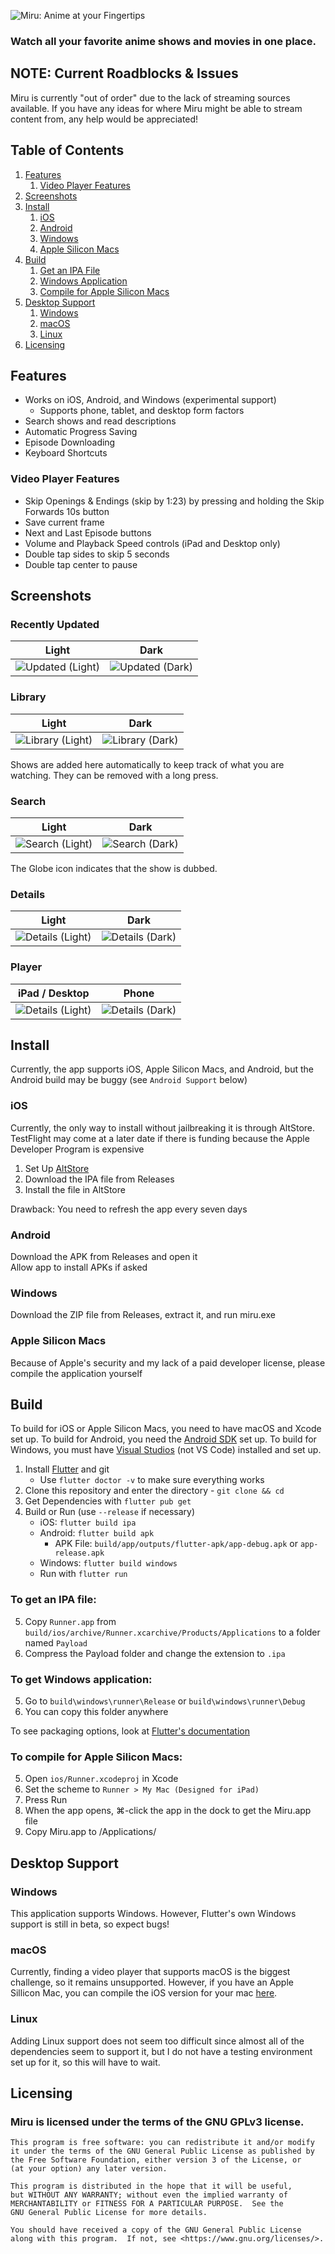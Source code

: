 ![Miru: Anime at your Fingertips](assets/banner/banner.png)

### Watch all your favorite anime shows and movies in one place.

## NOTE: Current Roadblocks & Issues

Miru is currently "out of order" due to the lack of streaming sources available. If you have any ideas for where Miru might be able to stream content from, any help would be appreciated!

## Table of Contents

1. [Features](#features)
    1. [Video Player Features](#video-player-features)
1. [Screenshots](#screenshots)
1. [Install](#install)
    1. [iOS](#ios)
    1. [Android](#android)
    1. [Windows](#windows-install)
    1. [Apple Silicon Macs](#apple-silicon-macs)
1. [Build](#build)
    1. [Get an IPA File](#to-get-an-ipa-file)
    1. [Windows Application](#to-get-windows-application)
    1. [Compile for Apple Silicon Macs](#to-compile-for-apple-silicon-macs)
1. [Desktop Support](#desktop-support)
   1. [Windows](#windows-notes)
   1. [macOS](#macos)
   1. [Linux](#linux)
1. [Licensing](#licensing)

## Features

- Works on iOS, Android, and Windows (experimental support)
  - Supports phone, tablet, and desktop form factors
- Search shows and read descriptions
- Automatic Progress Saving
- Episode Downloading
- Keyboard Shortcuts

### Video Player Features

- Skip Openings & Endings (skip by 1:23) by pressing and holding the Skip Forwards 10s button
- Save current frame
- Next and Last Episode buttons
- Volume and Playback Speed controls (iPad and Desktop only)
- Double tap sides to skip 5 seconds
- Double tap center to pause

## Screenshots

### Recently Updated
| Light | Dark |
| ----- | ---- |
| ![Updated (Light)](assets/screenshots/updated_l.png) | ![Updated (Dark)](assets/screenshots/updated_d.png) |

### Library
| Light | Dark |
| ----- | ---- |
| ![Library (Light)](assets/screenshots/library_l.png) | ![Library (Dark)](assets/screenshots/library_d.png) |

Shows are added here automatically to keep track of what you are watching. They can be removed with a long press.

### Search
| Light | Dark |
| ----- | ---- |
| ![Search (Light)](assets/screenshots/search_l.png) | ![Search (Dark)](assets/screenshots/search_d.png) |

The Globe icon indicates that the show is dubbed.

### Details 
| Light | Dark |
| ----- | ---- |
| ![Details (Light)](assets/screenshots/details_l.png) | ![Details (Dark)](assets/screenshots/details_d.png) |

### Player 
| iPad / Desktop | Phone |
| ------------- | ----- |
| ![Details (Light)](assets/screenshots/player.png) | ![Details (Dark)](assets/screenshots/player_phone.png) |


## Install

Currently, the app supports iOS, Apple Silicon Macs, and Android, but the Android build may be buggy (see `Android Support` below)

### iOS

Currently, the only way to install without jailbreaking it is through AltStore. TestFlight may come at a later date if
there is funding because the Apple Developer Program is expensive

1. Set Up [AltStore](https://altstore.io/)
2. Download the IPA file from Releases
3. Install the file in AltStore

Drawback: You need to refresh the app every seven days

### Android

Download the APK from Releases and open it<br>
Allow app to install APKs if asked

<h3 id="windows-install">Windows</h3>

Download the ZIP file from Releases, extract it, and run miru.exe

### Apple Silicon Macs

Because
of Apple's security and my lack of a paid developer license, please compile the application yourself

## Build

To build for iOS or Apple Silicon Macs, you need to have macOS and Xcode set up. To build for Android, you need
the [Android SDK](https://developer.android.com/studio) set up. To build for Windows, you must have [Visual Studios](https://visualstudio.microsoft.com/downloads/) (not VS Code)
installed and set up.

1. Install [Flutter](https://flutter.dev/docs/get-started/install) and git
    - Use `flutter doctor -v` to make sure everything works
2. Clone this repository and enter the directory - `git clone && cd`
3. Get Dependencies with `flutter pub get`
4. Build or Run (use `--release` if necessary)
    - iOS: `flutter build ipa`
    - Android: `flutter build apk`
        - APK File: `build/app/outputs/flutter-apk/app-debug.apk` or `app-release.apk`
   - Windows: `flutter build windows`
   - Run with `flutter run`

### To get an IPA file:

5. Copy `Runner.app` from `build/ios/archive/Runner.xcarchive/Products/Applications` to a folder named `Payload`
6. Compress the Payload folder and change the extension to `.ipa`

### To get Windows application:

5. Go to `build\windows\runner\Release` or `build\windows\runner\Debug`
6. You can copy this folder anywhere

To see packaging options, look at [Flutter's documentation](https://flutter.dev/desktop#windows)

### To compile for Apple Silicon Macs:

5. Open `ios/Runner.xcodeproj` in Xcode
6. Set the scheme to `Runner > My Mac (Designed for iPad)`
7. Press Run
8. When the app opens, ⌘-click the app in the dock to get the Miru.app file
9. Copy Miru.app to /Applications/

## Desktop Support
<h3 id="windows-notes">Windows</h3>
This application supports Windows. However, Flutter's own Windows support is still in beta, so expect bugs!

### macOS
Currently, finding a video player that supports macOS is the biggest challenge, so it remains unsupported.
However, if you have an Apple Sillicon Mac, you can compile the iOS version for your mac [here](#to-compile-for-apple-silicon-macs).

### Linux
Adding Linux support does not seem too difficult since almost all of the dependencies seem to support it,
but I do not have a testing environment set up for it, so this will have to wait.

## Licensing
### Miru is licensed under the terms of the GNU GPLv3 license.
    This program is free software: you can redistribute it and/or modify
    it under the terms of the GNU General Public License as published by
    the Free Software Foundation, either version 3 of the License, or
    (at your option) any later version.

    This program is distributed in the hope that it will be useful,
    but WITHOUT ANY WARRANTY; without even the implied warranty of
    MERCHANTABILITY or FITNESS FOR A PARTICULAR PURPOSE.  See the
    GNU General Public License for more details.

    You should have received a copy of the GNU General Public License
    along with this program.  If not, see <https://www.gnu.org/licenses/>.
